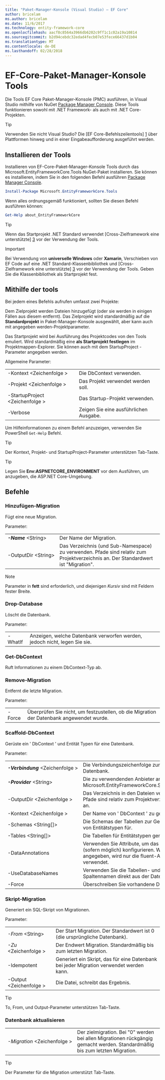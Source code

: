```yaml
---
title: "Paket-Manager-Konsole (Visual Studio) – EF Core"
author: bricelam
ms.author: bricelam
ms.date: 11/6/2017
ms.technology: entity-framework-core
ms.openlocfilehash: aacf8c8564a3966db6202c9ff1c1c02a19a10814
ms.sourcegitcommit: b2d94cebdc32edad4fecb07e53fece66437d1b04
ms.translationtype: MT
ms.contentlocale: de-DE
ms.lasthandoff: 02/28/2018
---
```

<a name="ef-core-package-manager-console-tools"></a>EF-Core-Paket-Manager-Konsole Tools
=====================================
Die Tools EF Core Paket-Manager-Konsole (PMC) ausführen, in Visual Studio mithilfe von NuGet [Package Manager Console][2].
Diese Tools funktionieren sowohl mit .NET Framework- als auch mit .NET Core-Projekten.

> [!TIP]
> Verwenden Sie nicht Visual Studio? Die [EF Core-Befehlszeilentools] [ 1] über Plattformen hinweg und in einer Eingabeaufforderung ausgeführt werden.

<a name="installing-the-tools"></a>Installieren der Tools
--------------------
Installieren von EF-Core-Paket-Manager-Konsole Tools durch das Microsoft.EntityFrameworkCore.Tools NuGet-Paket installieren.
Sie können es installieren, indem Sie in den folgenden Befehl ausführen [Package Manager Console][2].

``` powershell
Install-Package Microsoft.EntityFrameworkCore.Tools
```

Wenn alles ordnungsgemäß funktioniert, sollten Sie diesen Befehl ausführen können:

``` powershell
Get-Help about_EntityFrameworkCore
```
> [!TIP]
> Wenn das Startprojekt .NET Standard verwendet [Cross-Zielframework eine unterstützte] [ 3] vor der Verwendung der Tools.

> [!IMPORTANT]
> Bei Verwendung von **universelle Windows** oder **Xamarin**, Verschieben von EF Code auf eine .NET Standard-Klassenbibliothek und [Cross-Zielframework eine unterstützte] [ 3] vor der Verwendung der Tools. Geben Sie die Klassenbibliothek als Startprojekt fest.

<a name="using-the-tools"></a>Mithilfe der tools
---------------
Bei jedem eines Befehls aufrufen umfasst zwei Projekte:

Dem Zielprojekt werden Dateien hinzugefügt (oder sie werden in einigen Fällen aus diesem entfernt). Das Zielprojekt wird standardmäßig auf die **Standardprojekt** in Paket-Manager-Konsole ausgewählt, aber kann auch mit angegeben werden-Projektparameter.

Das Startprojekt wird bei Ausführung des Projektcodes von den Tools emuliert. Wird standardmäßig eine **als Startprojekt festlegen** im Projektmappen-Explorer. Sie können auch mit dem StartupProject - Parameter angegeben werden.

Allgemeine Parameter:

|                           |                             |
|:--------------------------|:----------------------------|
| -Kontext \<Zeichenfolge >        | Die DbContext verwenden.       |
| -Projekt \<Zeichenfolge >        | Das Projekt verwendet werden soll.         |
| -StartupProject \<Zeichenfolge > | Das Startup-Projekt verwenden. |
| -Verbose                  | Zeigen Sie eine ausführlichen Ausgabe.        |

Um Hilfeinformationen zu einem Befehl anzuzeigen, verwenden Sie PowerShell `Get-Help` Befehl.

> [!TIP]
> Der Kontext, Projekt- und StartupProject-Parameter unterstützen Tab-Taste.

> [!TIP]
> Legen Sie **Env:ASPNETCORE_ENVIRONMENT** vor dem Ausführen, um anzugeben, die ASP.NET Core-Umgebung.

<a name="commands"></a>Befehle
--------

### <a name="add-migration"></a>Hinzufügen-Migration

Fügt eine neue Migration.

Parameter:

|                                   |                                                                                                                  |
|:----------------------------------|:-----------------------------------------------------------------------------------------------------------------|
| ***-Name*** \<String>             | Der Name der Migration.                                                                                       |
| <nobr>-OutputDir \<String></nobr> | Das Verzeichnis (und Sub-Namespace) zu verwenden. Pfade sind relativ zum Projektverzeichnis an. Der Standardwert ist "Migration". |

> [!NOTE]
> Parameter in **fett** sind erforderlich, und diejenigen *Kursiv* sind mit Feldern fester Breite.

### <a name="drop-database"></a>Drop-Database

Löscht die Datenbank.

Parameter:

|         |                                                          |
|:--------|:---------------------------------------------------------|
| -WhatIf | Anzeigen, welche Datenbank verworfen werden, jedoch nicht, legen Sie sie. |

### <a name="get-dbcontext"></a>Get-DbContext

Ruft Informationen zu einem DbContext-Typ ab.

### <a name="remove-migration"></a>Remove-Migration

Entfernt die letzte Migration.

Parameter:

|        |                                                                       |
|:-------|:----------------------------------------------------------------------|
| -Force | Überprüfen Sie nicht, um festzustellen, ob die Migration der Datenbank angewendet wurde. |

### <a name="scaffold-dbcontext"></a>Scaffold-DbContext

Gerüste ein ' DbContext ' und Entität Typen für eine Datenbank.

Parameter:

|                                          |                                                                                                  |
|:-----------------------------------------|:-------------------------------------------------------------------------------------------------|
| <nobr>***-Verbindung*** \<Zeichenfolge ></nobr> | Die Verbindungszeichenfolge zur Datenbank.                                                           |
| ***-Provider*** \<String>                | Die zu verwendenden Anbieter an. (Z. B. Microsoft.EntityFrameworkCore.SqlServer)                              |
| -OutputDir \<Zeichenfolge >                     | Das Verzeichnis in den Dateien versetzt. Pfade sind relativ zum Projektverzeichnis an.                      |
| -Kontext \<Zeichenfolge >                       | Der Name von ' DbContext ' zu generieren.                                                           |
| -Schemas \<String[]>                     | Die Schemas der Tabellen zur Generierung von Entitätstypen für.                                              |
| -Tables \<String[]>                      | Die Tabellen für Entitätstypen generieren.                                                         |
| -DataAnnotations                         | Verwenden Sie Attribute, um das Modell (sofern möglich) konfigurieren. Wenn nicht angegeben, wird nur die fluent-API verwendet. |
| -UseDatabaseNames                        | Verwenden Sie die Tabellen- und Spaltennamen direkt aus der Datenbank.                                           |
| -Force                                   | Überschreiben Sie vorhandene Dateien.                                                                        |

### <a name="script-migration"></a>Skript-Migration

Generiert ein SQL-Skript von Migrationen.

Parameter:

|                   |                                                                    |
|:------------------|:-------------------------------------------------------------------|
| *-From* \<String> | Der Start Migration. Der Standardwert ist 0 (die ursprüngliche Datenbank).      |
| *-Zu* \<Zeichenfolge >   | Der Endwert Migration. Standardmäßig bis zum letzten Migration.              |
| -Idempotent       | Generiert ein Skript, das für eine Datenbank bei jeder Migration verwendet werden kann. |
| -Output \<Zeichenfolge > | Die Datei, schreibt das Ergebnis.                                   |

> [!TIP]
> To, From, und Output-Parameter unterstützen Tab-Taste.

### <a name="update-database"></a>Datenbank aktualisieren

|                                     |                                                                                                |
|:------------------------------------|:-----------------------------------------------------------------------------------------------|
| <nobr>*-Migration* \<Zeichenfolge ></nobr> | Der zielmigration. Bei "0" werden bei allen Migrationen rückgängig gemacht werden. Standardmäßig bis zum letzten Migration. |

> [!TIP]
> Der Parameter für die Migration unterstützt Tab-Taste.


  [1]: dotnet.md
  [2]: https://docs.microsoft.com/nuget/tools/package-manager-console
  [3]: index.md#frameworks
